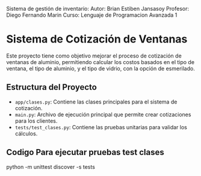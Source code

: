 
Sistema de gestión de inventario:
Autor: Brian Estiben Jansasoy
Profesor: Diego Fernando Marin Curso: Lenguaje de Programacion Avanzada 1

# Sistema de Cotización de Ventanas

Este proyecto tiene como objetivo mejorar el proceso de cotización de ventanas de aluminio, permitiendo calcular los costos basados en el tipo de ventana, el tipo de aluminio, y el tipo de vidrio, con la opción de esmerilado.

## Estructura del Proyecto

- `app/clases.py`: Contiene las clases principales para el sistema de cotización.
- `main.py`: Archivo de ejecución principal que permite crear cotizaciones para los clientes.
- `tests/test_clases.py`: Contiene las pruebas unitarias para validar los cálculos.

## Codigo Para ejecutar pruebas test clases
python -m unittest discover -s tests
